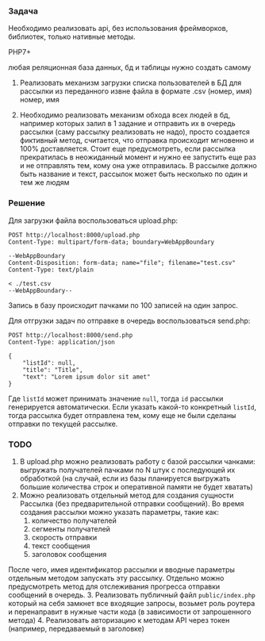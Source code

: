 ### Задача
Необходимо реализовать api, без использования фреймворков, библиотек, только нативные методы.

PHP7+

любая реляционная база данных, бд и таблицы нужно создать самому

1. Реализовать механизм загрузки списка пользователей в БД для рассылки из переданного извне файла в формате .csv (номер, имя)
   номер, имя

2. Необходимо реализовать механизм обхода всех людей в бд, например которых залил в 1 задание и отправить их в очередь рассылки (саму рассылку реализовать не надо), просто создается фиктивный метод, считается, что отправка происходит мгновенно и 100% доставляется. Стоит еще предусмотреть, если рассылка прекратилась в неожиданный момент и нужно ее запустить еще раз и не отправлять тем, кому она уже отправилась. В рассылке должно быть название и текст, рассылок может быть несколько по один и тем же людям


### Решение

Для загрузки файла воспользоваться upload.php:

```http request
POST http://localhost:8000/upload.php
Content-Type: multipart/form-data; boundary=WebAppBoundary

--WebAppBoundary
Content-Disposition: form-data; name="file"; filename="test.csv"
Content-Type: text/plain

< ./test.csv
--WebAppBoundary--
```
Запись в базу происходит пачками по 100 записей на один запрос.


Для отгрузки задач по отправке в очередь воспользоваться send.php:

```http request
POST http://localhost:8000/send.php
Content-Type: application/json

{
    "listId": null,
    "title": "Title",
    "text": "Lorem ipsum dolor sit amet"
}
```
Где `listId` может принимать значение `null`, тогда `id` рассылки генерируется автоматически. Если указать какой-то конкретный `listId`, тогда рассылка будет отправлена тем, кому еще не были сделаны отправки по текущей рассылке.

### TODO
1. В upload.php можно реализовать работу с базой рассылки чанками: выгружать получателей пачками по N штук с последующей их обработкой (на случай, если из базы планируется выгружать большие количества строк и оперативной памяти не будет хватать)
2. Можно реализовать отдельный метод для создания сущности Рассылка (без предварительной отправки сообщений). Во время создания рассылки можно указать параметры, такие как:
   1. количество получателей
   2. сегменты получателей
   3. скорость отправки
   4. текст сообщения
   5. заголовок сообщения

После чего, имея идентификатор рассылки и вводные параметры отдельным методом запускать эту рассылку. Отдельно можно предусмотреть метод для отслеживания прогресса отправки сообщений в очередь. 
3. Реализовать публичный файл `public/index.php` который на себя замкнет все входящие запросы, возьмет роль роутера и перенаправит в нужные части кода (в зависимости от запрошенного метода)
4. Реализовать авторизацию к методам API через токен (например, передаваемый в заголовке)
